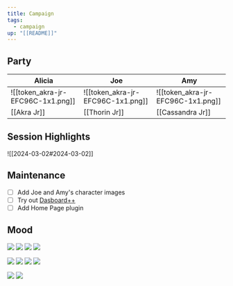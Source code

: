 ```yaml
---
title: Campaign
tags:
  - campaign
up: "[[README]]"
---
```

## Party 

| Alicia                            | Joe                               | Amy                               |
| --------------------------------- | --------------------------------- | --------------------------------- |
| ![[token_akra-jr-EFC96C-1x1.png]] | ![[token_akra-jr-EFC96C-1x1.png]] | ![[token_akra-jr-EFC96C-1x1.png]] |
| [[Akra Jr]]                       | [[Thorin Jr]]                     | [[Cassandra Jr]]                  |

## Session Highlights

![[2024-03-02#2024-03-02]]  

## Maintenance

- [ ] Add Joe and Amy's character images
- [ ] Try out [Dasboard++](https://github.com/TfTHacker/DashboardPlusPlus)  
- [ ] Add Home Page plugin

## Mood

![](https://i.etsystatic.com/15139779/r/il/c7cbb8/2475750443/il_fullxfull.2475750443_jlz3.jpg)
![](https://i.etsystatic.com/41411880/r/il/74e7ae/4945931293/il_fullxfull.4945931293_4und.jpg)
![](https://i.pinimg.com/originals/d4/81/b6/d481b64c063b4256249dff405572bbaa.jpg)
![](https://img.freepik.com/premium-photo/river-mountains-fantasy-art-landscape_662214-3917.jpg)

![](https://images-wixmp-ed30a86b8c4ca887773594c2.wixmp.com/f/efbaaa35-a368-4c03-a55b-ce0f7452d0b1/d8m5q5z-7ffbeaf2-7af8-4f7f-b026-5cbc25dc95b6.jpg?token=eyJ0eXAiOiJKV1QiLCJhbGciOiJIUzI1NiJ9.eyJzdWIiOiJ1cm46YXBwOjdlMGQxODg5ODIyNjQzNzNhNWYwZDQxNWVhMGQyNmUwIiwiaXNzIjoidXJuOmFwcDo3ZTBkMTg4OTgyMjY0MzczYTVmMGQ0MTVlYTBkMjZlMCIsIm9iaiI6W1t7InBhdGgiOiJcL2ZcL2VmYmFhYTM1LWEzNjgtNGMwMy1hNTViLWNlMGY3NDUyZDBiMVwvZDhtNXE1ei03ZmZiZWFmMi03YWY4LTRmN2YtYjAyNi01Y2JjMjVkYzk1YjYuanBnIn1dXSwiYXVkIjpbInVybjpzZXJ2aWNlOmZpbGUuZG93bmxvYWQiXX0.hDdRseajEf9-nk1oWTyTvrVkhpR1LnfMdbsNIw4N034)
![](https://image.tensorartassets.com/cdn-cgi/image/w=500,q=85/model_showcase/651795015816757228/5f3faa44-2333-e9e4-fd5b-935f756233f5.png)
![](https://pics.craiyon.com/2023-09-18/eb59cfcbf1ba425583afb2911438abe6.webp) 
![](https://i.pinimg.com/originals/bf/1d/16/bf1d1605e62b31685316fa5ab1f7a32d.jpg)

![](https://img.freepik.com/premium-photo/faint-glow-mystical-potions-emanating-from-witchs-hut-dark-swamp_1023514-414.jpg)
![](https://storage.googleapis.com/pai-images/97b270dd8a4a425eb1d133ae41ce6eeb.jpeg)

